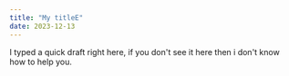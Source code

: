```yaml
---
title: "My titleE"
date: 2023-12-13
---
```




I typed a quick draft right here, if you don't see it here then i don't know how to help you.
